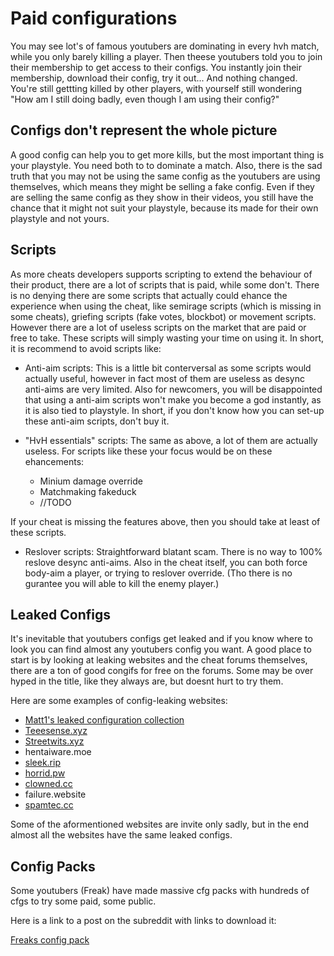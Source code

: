 # Paid configurations

You may see lot's of famous youtubers are dominating in every hvh match, while you only barely killing a player. Then theese youtubers told you to join their membership to get access to their configs. You instantly join their membership, download their config, try it out... And nothing changed. You're still gettting killed by other players, with yourself still wondering "How am I still doing badly, even though I am using their config?"

## Configs don't represent the whole picture

A good config can help you to get more kills, but the most important thing is your playstyle. You need both to to dominate a match. Also, there is the sad truth that you may not be using the same config as the youtubers are using themselves, which means they might be selling a fake config. Even if they are selling the same config as they show in their videos, you still have the chance that it might not suit your playstyle, because its made for their own playstyle and not yours.

## Scripts

As more cheats developers supports scripting to extend the behaviour of their product, there are a lot of scripts that is paid, while some don't. There is no denying there are some scripts that actually could ehance the experience when using the cheat, like semirage scripts (which is missing in some cheats), griefing scripts (fake votes, blockbot) or movement scripts. However there are a lot of useless scripts on the market that are paid or free to take. These scripts will simply wasting your time on using it. In short, it is recommend to avoid scripts like:

* Anti-aim scripts: This is a little bit conterversal as some scripts would actually useful, however in fact most of them are useless as desync anti-aims are very limited. Also for newcomers, you will be disappointed that using a anti-aim scripts won't make you become a god instantly, as it is also tied to playstyle. In short, if you don't know how you can set-up these anti-aim scripts, don't buy it.

* "HvH essentials" scripts: The same as above, a lot of them are actually useless. For scripts like these your focus would be on these ehancements:
  * Minium damage override
  * Matchmaking fakeduck
  * //TODO

If your cheat is missing the features above, then you should take at least of these scripts.

* Reslover scripts: Straightforward blatant scam. There is no way to 100% reslove desync anti-aims. Also in the cheat itself, you can both force body-aim a player, or trying to reslover override. (Tho there is no gurantee you will able to kill the enemy player.)

## Leaked Configs

It's inevitable that youtubers configs get leaked and if you know where to look you can find almost any youtubers config you want. A good place to start is by looking at leaking websites and the cheat forums themselves, there are a ton of good congifs for free on the forums. Some may be over hyped in the title, like they always are, but doesnt hurt to try them.

Here are some examples of config-leaking websites:

* [Matt1's leaked configuration collection](https://old.reddit.com/r/Csgohacks/comments/f1wdlb/freak_config_pack_reuploaded/)
* [Teeesense.xyz](https://teeesense.xyz/forums/)
* [Streetwits.xyz](https://streetwits.xyz/forums/)
* hentaiware.moe
* [sleek.rip](https://sleek.rip/home.php)
* [horrid.pw](https://horrid.pw/)
* [clowned.cc](https://forum.clowned.cc/)
* failure.website
* [spamtec.cc](http://spamtec.cc/)

Some of the aformentioned websites are invite only sadly, but in the end almost all the websites have the same leaked configs.

## Config Packs

Some youtubers (Freak) have made massive cfg packs with hundreds of cfgs to try some paid, some public.

Here is a link to a post on the subreddit with links to download it:

[Freaks config pack](https://www.reddit.com/r/Csgohacks/comments/f1wdlb/freak_config_pack_reuploaded/)